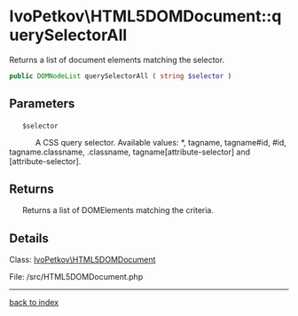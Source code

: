 # IvoPetkov\HTML5DOMDocument::querySelectorAll

Returns a list of document elements matching the selector.

```php
public DOMNodeList querySelectorAll ( string $selector )
```

## Parameters

&nbsp;&nbsp;&nbsp;&nbsp;&nbsp;&nbsp;`$selector`

&nbsp;&nbsp;&nbsp;&nbsp;&nbsp;&nbsp;&nbsp;&nbsp;&nbsp;&nbsp;&nbsp;&nbsp;A CSS query selector. Available values: *, tagname, tagname#id, #id, tagname.classname, .classname, tagname[attribute-selector] and [attribute-selector].

## Returns

&nbsp;&nbsp;&nbsp;&nbsp;&nbsp;&nbsp;Returns a list of DOMElements matching the criteria.

## Details

Class: [IvoPetkov\HTML5DOMDocument](ivopetkov.html5domdocument.class.md)

File: /src/HTML5DOMDocument.php

---

[back to index](index.md)

